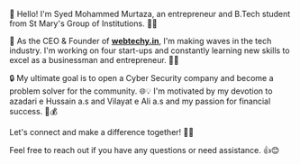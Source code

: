 👋 Hello! I'm Syed Mohammed Murtaza, an entrepreneur and B.Tech student from St Mary's Group of Institutions. 💼💡

🚀 As the CEO & Founder of **[webtechy.in](http://webtechy.in/)**, I'm making waves in the tech industry. I'm working on four start-ups and constantly learning new skills to excel as a businessman and entrepreneur. 🌟💪

🔒 My ultimate goal is to open a Cyber Security company and become a problem solver for the community. 🌐💡 I'm motivated by my devotion to azadari e Hussain a.s and Vilayat e Ali a.s and my passion for financial success. 💪💰

Let's connect and make a difference together! 🤝✨

Feel free to reach out if you have any questions or need assistance. 👍😊
